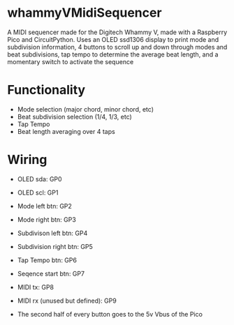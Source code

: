 # whammyVMidiSequencer
A MIDI sequencer made for the Digitech Whammy V, made with a Raspberry Pico and CircuitPython. Uses an OLED ssd1306 display to print mode and subdivision information, 4 buttons to scroll up and down through modes and beat subdivisions, tap tempo to determine the average beat length, and a momentary switch to activate the sequence

# Functionality
- Mode selection (major chord, minor chord, etc)
- Beat subdivision selection (1/4, 1/3, etc)
- Tap Tempo
- Beat length averaging over 4 taps

# Wiring
- OLED sda: GP0
- OLED scl: GP1
- Mode left btn: GP2
- Mode right btn: GP3
- Subdivison left btn: GP4
- Subdivision right btn: GP5
- Tap Tempo btn: GP6
- Seqence start btn: GP7
- MIDI tx: GP8
- MIDI rx (unused but defined): GP9

- The second half of every button goes to the 5v Vbus of the Pico
